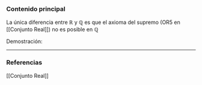 ### Contenido principal

La única diferencia entre $\mathbb{R}$ y $\mathbb{Q}$ es que el axioma del supremo (OR5 en [[Conjunto Real]]) no es posible en $\mathbb{Q}$

Demostración:

--- 
### Referencias
[[Conjunto Real]]